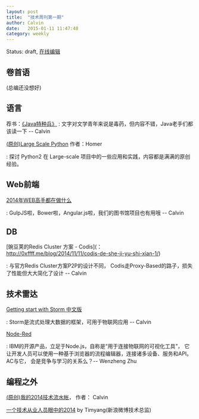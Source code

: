 ```yaml
---
layout: post
title:  "技术周刊第一期"
author: Calvin
date:   2015-01-11 11:47:48
category: weekly
---
```


Status: draft, [在线编辑](https://github.com/f5f6/f5f6.github.io/edit/master/_posts/2015-01-11-weekly-1.markdown)

## 卷首语

(总编还没想好)


## 语言

荐书：[《Java特种兵》](http://book.douban.com/subject/25959139/)
: 文字对文学青年来说是毒药，但内容不错，Java老手们都该读一下 -- Calvin

[(原创)Large Scale Python](http://aclisp.github.io/jekyll/update/2014/12/29/large-scale-python-1.html)  作者：Homer

: 探讨 Python2 在 Large-scale 项目中的一些应用和实践，内容都是满满的原创经验。


## Web前端

[2014年WEB高手都在做什么](http://yafeilee.me/blogs/54995f3a6c69342f6d100000)

: GulpJS啦，Bower啦，Angular.js啦，我们的图书馆项目也有用哦  -- Calvin


## DB

[豌豆荚的Redis Cluster 方案 - Codis](： http://0xffff.me/blog/2014/11/11/codis-de-she-ji-yu-shi-xian-1/)

: 与官方Redis Cluster方案P2P的设计不同， Codis走Proxy-Based的路子，损失了性能但大大简化了设计 -- Calvin


## 技术雷达

[Getting start with Storm 中文版](http://ifeve.com/getting-started-with-stom-index/) 

: Storm是流式处理大数据的框架，可用于物联网应用 -- Calvin

[Node-Red](http://nodered.org/)

: IBM的开源产品，立足于Node.js，自称是“用于连接物联网的可视化工具”， 它让开发人员可以使用一种基于浏览器的流程编辑器，连接诸多设备、服务和API。 AC与它， 会是竞争与学习的关系么？-- Wenzheng Zhu

## 编程之外

[(原创)我的2014技术流水帐](http://calvin1978.blogcn.com/articles/my2014.html)， 作者： Calvin

[一个技术从业人员眼中的2014](http://timyang.net/tao/thoughts-2014/) by Timyang(新浪微博技术总监)
